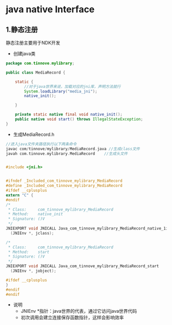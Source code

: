 # java native Interface

## 1.静态注册

静态注册主要用于NDK开发

+ 创建java类

```java
package com.tinnove.mylibrary;

public class MediaRecord {

    static {
        //对于java世界来说，加载对应的jni库，声明方法就行
        System.loadLibrary("media_jni");
        native_init();

    }

    private static native final void native_init();
    public native void start() throws IllegalStateException;
}
```

+ 生成MediaRecord.h

```c++
//进入java文件夹路径执行以下两条命令
javac com/tinnove/mylibrary/MediaRecord.java //生成class文件
javah com.tinnove.mylibrary.MediaRecord    //生成头文件
```

```c

#include <jni.h>


#ifndef _Included_com_tinnove_mylibrary_MediaRecord
#define _Included_com_tinnove_mylibrary_MediaRecord
#ifdef __cplusplus
extern "C" {
#endif
/*
 * Class:     com_tinnove_mylibrary_MediaRecord
 * Method:    native_init
 * Signature: ()V
 */
JNIEXPORT void JNICALL Java_com_tinnove_mylibrary_MediaRecord_native_1init //因为java中出现了_,而java的'.'替换成了'_'
  (JNIEnv *, jclass);

/*
 * Class:     com_tinnove_mylibrary_MediaRecord
 * Method:    start
 * Signature: ()V
 */
JNIEXPORT void JNICALL Java_com_tinnove_mylibrary_MediaRecord_start
  (JNIEnv *, jobject);

#ifdef __cplusplus
}
#endif
#endif
```

+ 说明
  + JNIEnv *指针：java世界的代表，通过它访问java世界代码
  + 初次调用会建立连接保存函数指针，这样会影响效率

​	